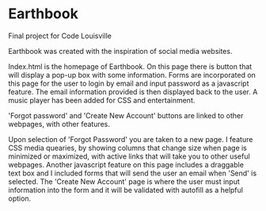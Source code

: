 # Earthbook
Final project for Code Louisville

Earthbook was created with the inspiration of social media websites.

Index.html is the homepage of Earthbook. 
On this page there is button that will display a pop-up box with some information. 
Forms are incorporated on this page for the user to login by email and input password as a javascript feature. The email information provided is then displayed back to the user. A music player has been added for CSS and entertainment. 

'Forgot password' and 'Create New Account' buttons are linked to other webpages, with other features. 

Upon selection of 'Forgot Password' you are taken to a new page. I feature CSS media quearies, by showing columns that change size when page is minimized or maximized, with active links that will take you to other useful webpages. 
Another javascript feature on this page includes a draggable text box and I included forms that will send the user an email when 'Send' is selected. 
The 'Create New Account' page is where the user must input information into the form and it will be validated with autofill as a helpful option. 
